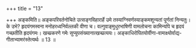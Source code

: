 +++
title = "13"

+++
अङ्कमिति॥ अङ्कपरिवर्तनोचिते उत्सङ्गविहारार्हे उमे तस्याग्निवर्णस्याङ्कमशून्यतां पूर्णतां निन्यतुः। के उभे? हृदयंगमस्वना मनोहरध्वनिर्वल्लकी वीणा च। वल्गुवाङ्मुधुरभाषिणी वामलोचना कामिन्यपि च हृदयं गच्छतीति हृदयंगमः। खच्प्रकरणे गमेः सुप्युपसंख्यानात्खच्प्रत्ययः। अङ्काधिरोपितयोर्वीणा-वामाक्ष्योर्वाद्य-गीताभ्यामरंस्तेत्यर्थः ॥ 13 ॥